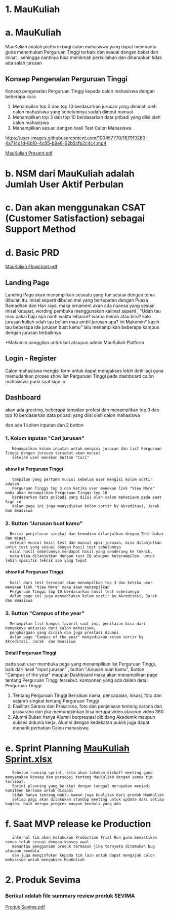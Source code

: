 # 1. MauKuliah

# a. MauKuliah
MauKuliah adalah platform bagi calon mahasiswa yang dapat membantu guna menemukan Perguruan Tinggi terbaik dan sesuai dengan bakat dan minat . sehingga nantinya bisa menikmati perkuliahan dan diharapkan tidak ada salah jurusan

## Konsep Pengenalan Perguruan Tinggi
Konsep pengenalan Perguruan Tinggi kepada calon mahasiswa dengan beberapa cara 
1. Menampilan top 3 dan top 10 berdasarkan jurusan yang diminati oleh calon mahasiswa yang sebelumnya sudah diinput manual 
2. Menampilkan top 3 dan top 10 berdasarkan data pribadi yang diisi oleh calon mahasiswa
3. Menampilkan sesuai dengan hasil Test Calon Mahasiswa



https://user-images.githubusercontent.com/100457770/187919280-4a714d1d-8b10-4c85-b9e8-62b5cfb2c4c4.mp4

[MauKuliah Present.pdf](https://github.com/itsmaru/MauKuliah/files/9469992/MauKuliah.Present.pdf)


# b. NSM dari MauKuliah adalah Jumlah User Aktif Perbulan

# c. Dan akan menggunakan CSAT (Customer Satisfaction) sebagai Support Method

# d. Basic PRD
[MauKuliah Flowchart.pdf](https://github.com/itsmaru/MauKuliah/files/9470027/MauKuliah.Flowchart.pdf)


## Landing Page
Landing Page akan menampilkan sesuatu yang fun sesuai dengan tema dibulan itu. misal seperti dibulan mei yang bertepatan dengan Puasa Ramadhan dan Hari raya, maka ornament akan ada nuansa yang sesuai misal ketupat, wording pembuka menggunakan kalimat seperti , "Udah tau mau pakai baju apa nanti waktu lebaran? warna merah atau biru? kalo jurusan kuliah udah tau belum mau ambil jurusan apa? ini Makumin* kasih tau beberapa ide jurusan buat kamu" lalu menampilkan beberapa kampus dengan jurusan terbaiknya

*Makumin panggilan untuk bot ataupun admin MauKuliah Platform

## Login - Register
Calon mahasiswa mengisi form untuk dapat mengakses lebih detil lagi guna memudahkan proses show list Perguruan Tinggi pada dashboard calon mahasiswa pada saat sign in

## Dashboard
akan ada greeting, beberapa tampilan profesi dan menampilkan top 3 dan top 10 berdasarkan data pribadi yang diisi oleh calon mahasiswa

dan ada 1 kolom inputan dan 2 button  
### 1. Kolom inputan "Cari jurusan"
       Menampilkan kolom inputan untuk mengisi jurusan dan list Perguruan Tinggi dengan jurusan tersebut akan muncul 
       setelah user menekan button "Cari"
  #### show list Perguruan Tinggi
       tampilan yang pertama muncul sebelum user mengisi kolom sortir adalah
       Perguruan Tinggi top 3 dan ketika user menekan link "View More" maka akan menampilkan Perguruan Tinggi top 10
       berdasarkan data pribadi yang diisi oleh calon mahasiswa pada saat Sign in
       dalam page ini juga menyediakan kolom sortir by Akreditasi, Jarak dan Beasiswa
       
### 2. Button "Jurusan buat kamu"
      Berisi penjelasan singkat dan kemudian dilanjutkan dengan Test bakat dan minat.
      setelah muncul hasil test dan muncul opsi jurusan, bisa dilanjutkan untuk test yang sesuai dengan hasil test sebelumnya
      misal hasil sebelumnya mendapat hasil yang cenderung ke teknik,
      maka bisa dilanjutkan dengan test IQ ataupun keterampilan. untuk lebih spesifik teknik apa yang tepat   
   #### show list Perguruan Tinggi
      hasil dari test tersebut akan menampilkan top 3 dan ketika user menekan link "View More" maka akan menampilkan
      Perguruan Tinggi top 10 berdasarkan hasil test sebelumnya
      dalam page ini juga menyediakan kolom sortir by Akreditasi, Jarak dan Beasiswa

### 3. Button "Campus of the year"
      Menampilan list kampus favorit saat ini, penilaian bisa dari banyaknya antusias dari calon mahasiswa,
      penghargaan yang diraih dan juga prestasi Alumni
      dalam page "Campus of the year" menyediakan kolom sortir by Akreditasi, Jarak  dan Beasiswa

#### Detail Perguruan Tinggi
pada saat user membuka page yang menampilkan list Perguruan Tinggi, baik dari hasil "input jurusan" ,
button "Jurusan buat kamu", Button "Campus of the year" maupun Dashboard maka akan menampilkan page tentang Perguruan Tinggi tersebut.
komponen yang ada dalam detail Perguruan Tinggi
1. Tentang Perguruan Tinggi
Berisikan nama, pencapaian, lokasi, foto dan sejarah singkat tentang Perguruan Tinggi
2. Fasilitas
Sarana dan Prasarana, foto dan penjelasan tentang sarana dan prasarana dan jika memungkinkan bisa berupa video ataupun video 360
3. Alumni
Bukan hanya Alumni berprestasi dibidang Akademik maupun sukses didunia kerja. Alumni dengan kedekatan publik juga dapat menarik perhatian Calon mahasiswa

# e. Sprint Planning [MauKuliah Sprint.xlsx](https://github.com/itsmaru/MauKuliah/files/9469983/MauKuliah.Sprint.xlsx)

       Sebelum running sprint, kita akan lakukan kickoff meeting guna menyamakan konsep dan persepsi tentang MauKuliah dengan semua tim terlibat.
       Sprint planning yang berikut dengan tanggal merupakan menjadi komitmen bersama untuk dicapai
       tidak hanya tentang waktu namun juga kualitas dari produk MauKuliah
       setiap pagi akan dilakukan standup meeting untuk update dari setiap bagian, baik berupa progres maupun kendala yang ada


# f. Saat MVP release ke Production
       internal tim akan melakukan Production Trial Run guna memastikan semua telah sesuai dengan konsep awal
       memantau penggunaan produk termasuk jika ternyata ditemukan bug ataupun kendala 
       dan juga menginfokan kepada tim lain untuk dapat mengajak calon mahasiswa untuk mengakses MauKuliah
       
# 2. Produk Sevima

### Berikut adalah file summary review produk SEVIMA

[Produk Sevima.pdf](https://github.com/itsmaru/MauKuliah/files/9471627/Produk.Sevima.pdf)


